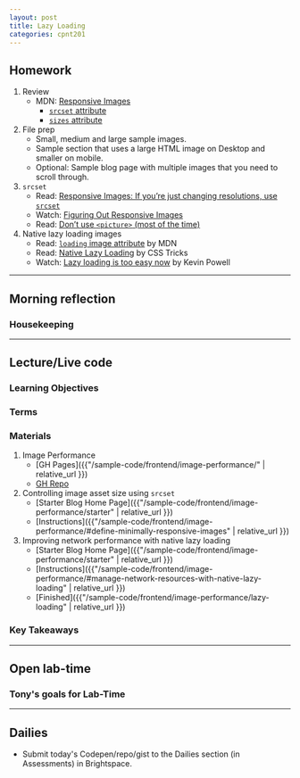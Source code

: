 ```yaml
---
layout: post
title: Lazy Loading
categories: cpnt201
---
```


## Homework
1. Review
    - MDN: [Responsive Images](https://developer.mozilla.org/en-US/docs/Learn/HTML/Multimedia_and_embedding/Responsive_images)
        - [`srcset` attribute](https://developer.mozilla.org/en-US/docs/Web/HTML/Element/img#attr-srcset)
        - [`sizes` attribute](https://developer.mozilla.org/en-US/docs/Web/HTML/Element/img#attr-sizes)
2. File prep
    - Small, medium and large sample images.
    - Sample section that uses a large HTML image on Desktop and smaller on mobile.
    - Optional: Sample blog page with multiple images that you need to scroll through.
3. `srcset`
    - Read: [Responsive Images: If you’re just changing resolutions, use `srcset`](https://css-tricks.com/responsive-images-youre-just-changing-resolutions-use-srcset/)
    - Watch: [Figuring Out Responsive Images](https://css-tricks.com/video-screencasts/133-figuring-responsive-images/)
    - Read: [Don’t use `<picture>` (most of the time)](https://cloudfour.com/thinks/dont-use-picture-most-of-the-time/)
4. Native lazy loading images
    - Read: [`loading` image attribute](https://developer.mozilla.org/en-US/docs/Web/Performance/Lazy_loading#Images_and_iframes) by MDN
    - Read: [Native Lazy Loading](https://css-tricks.com/native-lazy-loading/) by CSS Tricks
    - Watch: [Lazy loading is too easy now](https://youtu.be/AActXSWxsRo) by Kevin Powell

---

## Morning reflection
### Housekeeping

---

## Lecture/Live code
### Learning Objectives
### Terms
### Materials
1. Image Performance
    - [GH Pages]({{"/sample-code/frontend/image-performance/" | relative_url }})
    - [GH Repo](https://github.com/sait-wbdv/sample-code/tree/master/frontend/image-performance)
2. Controlling image asset size using `srcset`
    - [Starter Blog Home Page]({{"/sample-code/frontend/image-performance/starter" | relative_url }})
    - [Instructions]({{"/sample-code/frontend/image-performance/#define-minimally-responsive-images" | relative_url }})
3. Improving network performance with native lazy loading
    - [Starter Blog Home Page]({{"/sample-code/frontend/image-performance/starter" | relative_url }})
    - [Instructions]({{"/sample-code/frontend/image-performance/#manage-network-resources-with-native-lazy-loading" | relative_url }})
    - [Finished]({{"/sample-code/frontend/image-performance/lazy-loading" | relative_url }})

### Key Takeaways

---

## Open lab-time

### Tony's goals for Lab-Time

---

## Dailies
- Submit today's Codepen/repo/gist to the Dailies section (in Assessments) in Brightspace.